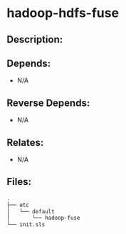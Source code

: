 # hadoop-hdfs-fuse

## Description:



## Depends:

  -  N/A

## Reverse Depends:

  -  N/A

## Relates:

  -  N/A

## Files:

```bash
.
├── etc
│   └── default
│       └── hadoop-fuse
└── init.sls
```
